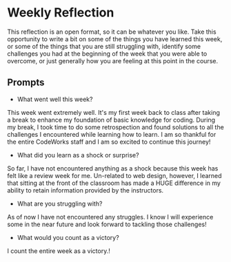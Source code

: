 # Weekly Reflection
This reflection is an open format, so it can be whatever you like. Take this opportunity to write a bit on some of the things you have learned this week, or some of the things that you are still struggling with, identify some challenges you had at the beginning of the week that you were able to overcome, or just generally how you are feeling at this point in the course.

## Prompts
- What went well this week?

This week went extremely well. It's my first week back to class after taking a break to enhance my foundation of basic knowledge for coding. During my break, I took time to do some retrospection and found solutions to all the challenges I encountered while learning how to learn. I am so thankful for the entire CodeWorks staff and I am so excited to continue this journey!

- What did you learn as a shock or surprise?

So far, I have not encountered anything as a shock because this week has felt like a review week for me. Un-related to web design, however, I learned that sitting at the front of the classroom has made a HUGE difference in my ability to retain information provided by the instructors.

- What are you struggling with?

As of now I have not encountered any struggles. I know I will experience some in the near future and look forward to tackling those challenges!

- What would you count as a victory?

I count the entire week as a victory.!
